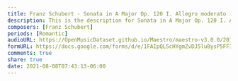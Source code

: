 ```yaml
---
title: Franz Schubert - Sonata in A Major Op. 120 I. Allegro moderato (1)
description: This is the description for Sonata in A Major Op. 120 I. Allegro moderato by Franz Schubert
composers: [Franz Schubert]
periods: [Romantic]
audioURL: https://OpenMusicDataset.github.io/Maestro/maestro-v3.0.0/2013/ORIG-MIDI_02_7_10_13_Group_MID--AUDIO_12_R3_2013_wav--2.midi
formURL: https://docs.google.com/forms/d/e/1FAIpQLScHYgmZvDJ5luBysP5FF3uB7GywOCmD4HNdRmRAjM_f-YK8VQ/viewform
comments: true
share: true
date: 2021-08-08T07:43:13-06:00
---
```


